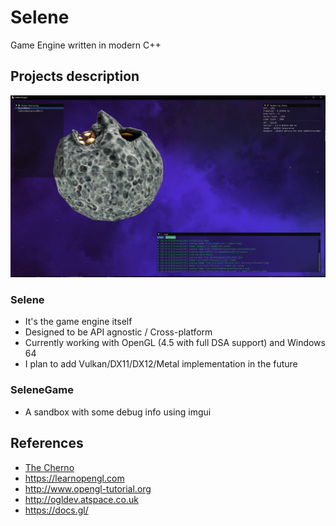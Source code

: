 # Selene
Game Engine written in modern C++ 

## Projects description

![Img](capture/selene.png)

### Selene
+ It's the game engine itself
+ Designed to be API agnostic / Cross-platform 
+ Currently working with OpenGL (4.5 with full DSA support) and Windows 64
+ I plan to add Vulkan/DX11/DX12/Metal implementation in the future

### SeleneGame
+ A sandbox with some debug info using imgui


## References
+ [The Cherno](https://www.youtube.com/channel/UCQ-W1KE9EYfdxhL6S4twUNw)
+ https://learnopengl.com
+ http://www.opengl-tutorial.org
+ http://ogldev.atspace.co.uk
+ https://docs.gl/
